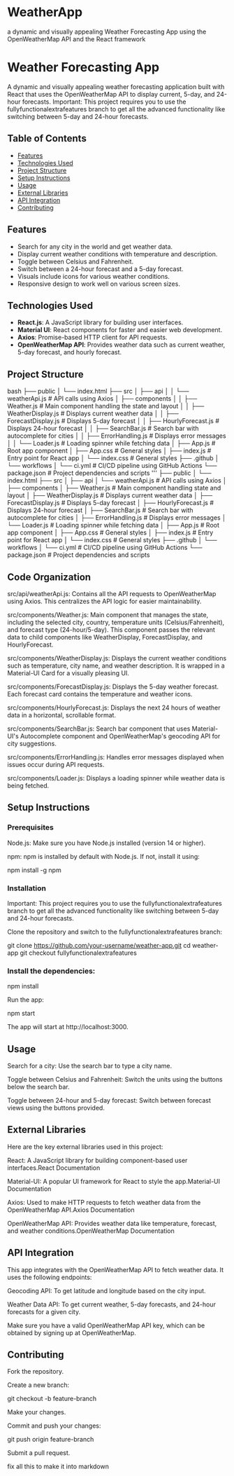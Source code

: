 # WeatherApp
  a dynamic and visually appealing Weather Forecasting App using the OpenWeatherMap API and the React framework
# Weather Forecasting App

A dynamic and visually appealing weather forecasting application built with React that uses the OpenWeatherMap API to display current, 5-day, and 24-hour forecasts.
Important: This project requires you to use the fullyfunctionalextrafeatures branch to get all the advanced functionality like switching between 5-day and 24-hour forecasts.

## Table of Contents
- [Features](#features)
- [Technologies Used](#technologies-used)
- [Project Structure](#project-structure)
- [Setup Instructions](#setup-instructions)
- [Usage](#usage)
- [External Libraries](#external-libraries)
- [API Integration](#api-integration)
- [Contributing](#contributing)


## Features
- Search for any city in the world and get weather data.
- Display current weather conditions with temperature and description.
- Toggle between Celsius and Fahrenheit.
- Switch between a 24-hour forecast and a 5-day forecast.
- Visuals include icons for various weather conditions.
- Responsive design to work well on various screen sizes.

## Technologies Used
- **React.js**: A JavaScript library for building user interfaces.
- **Material UI**: React components for faster and easier web development.
- **Axios**: Promise-based HTTP client for API requests.
- **OpenWeatherMap API**: Provides weather data such as current weather, 5-day forecast, and hourly forecast.

## Project Structure

bash
├── public
│   └── index.html
├── src
│   ├── api
│   │   └── weatherApi.js        # API calls using Axios
│   ├── components
│   │   ├── Weather.js           # Main component handling the state and layout
│   │   ├── WeatherDisplay.js    # Displays current weather data
│   │   ├── ForecastDisplay.js   # Displays 5-day forecast
│   │   ├── HourlyForecast.js    # Displays 24-hour forecast
│   │   ├── SearchBar.js         # Search bar with autocomplete for cities
│   │   ├── ErrorHandling.js     # Displays error messages
│   │   └── Loader.js            # Loading spinner while fetching data
│   ├── App.js                   # Root app component
│   ├── App.css                  # General styles
│   ├── index.js                 # Entry point for React app
│   └── index.css                # General styles
├── .github
│   └── workflows
│       └── ci.yml               # CI/CD pipeline using GitHub Actions
└── package.json                 # Project dependencies and scripts
'''
├── public
│   └── index.html
├── src
│   ├── api
│       └── weatherApi.js        # API calls using Axios
│   ├── components
│       ├── Weather.js           # Main component handling state and layout
│       ├── WeatherDisplay.js     # Displays current weather data
│       ├── ForecastDisplay.js    # Displays 5-day forecast
│       ├── HourlyForecast.js     # Displays 24-hour forecast
│       ├── SearchBar.js          # Search bar with autocomplete for cities
│       ├── ErrorHandling.js      # Displays error messages
│       └── Loader.js            # Loading spinner while fetching data
│   ├── App.js                   # Root app component
│   ├── App.css                  # General styles
│   ├── index.js                 # Entry point for React app
│   └── index.css                # General styles
├── .github
│   └── workflows
│       └── ci.yml                # CI/CD pipeline using GitHub Actions
└── package.json                # Project dependencies and scripts




## Code Organization

src/api/weatherApi.js: Contains all the API requests to OpenWeatherMap using Axios. This centralizes the API logic for easier maintainability.

src/components/Weather.js: Main component that manages the state, including the selected city, country, temperature units (Celsius/Fahrenheit), and forecast type (24-hour/5-day). This component passes the relevant data to child components like WeatherDisplay, ForecastDisplay, and HourlyForecast.

src/components/WeatherDisplay.js: Displays the current weather conditions such as temperature, city name, and weather description. It is wrapped in a Material-UI Card for a visually pleasing UI.

src/components/ForecastDisplay.js: Displays the 5-day weather forecast. Each forecast card contains the temperature and weather icons.

src/components/HourlyForecast.js: Displays the next 24 hours of weather data in a horizontal, scrollable format.

src/components/SearchBar.js: Search bar component that uses Material-UI's Autocomplete component and OpenWeatherMap's geocoding API for city suggestions.

src/components/ErrorHandling.js: Handles error messages displayed when issues occur during API requests.

src/components/Loader.js: Displays a loading spinner while weather data is being fetched.

## Setup Instructions

### Prerequisites

Node.js: Make sure you have Node.js installed (version 14 or higher).

npm: npm is installed by default with Node.js. If not, install it using:

npm install -g npm



### Installation

Important: This project requires you to use the fullyfunctionalextrafeatures branch to get all the advanced functionality like switching between 5-day and 24-hour forecasts.

Clone the repository and switch to the fullyfunctionalextrafeatures branch:

git clone https://github.com/your-username/weather-app.git
cd weather-app
git checkout fullyfunctionalextrafeatures


### Install the dependencies:

npm install


Run the app:

npm start

The app will start at http://localhost:3000.



## Usage

Search for a city: Use the search bar to type a city name.

Toggle between Celsius and Fahrenheit: Switch the units using the buttons below the search bar.

Toggle between 24-hour and 5-day forecast: Switch between forecast views using the buttons provided.

## External Libraries

Here are the key external libraries used in this project:

React: A JavaScript library for building component-based user interfaces.React Documentation

Material-UI: A popular UI framework for React to style the app.Material-UI Documentation

Axios: Used to make HTTP requests to fetch weather data from the OpenWeatherMap API.Axios Documentation

OpenWeatherMap API: Provides weather data like temperature, forecast, and weather conditions.OpenWeatherMap Documentation



## API Integration

This app integrates with the OpenWeatherMap API to fetch weather data. It uses the following endpoints:

Geocoding API: To get latitude and longitude based on the city input.

Weather Data API: To get current weather, 5-day forecasts, and 24-hour forecasts for a given city.

Make sure you have a valid OpenWeatherMap API key, which can be obtained by signing up at OpenWeatherMap. 

## Contributing

Fork the repository.

Create a new branch:

git checkout -b feature-branch

Make your changes.

Commit and push your changes:

git push origin feature-branch

Submit a pull request.

fix all this to make it into markdown
